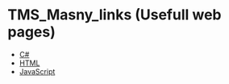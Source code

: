 # TMS_Masny_links (Usefull web pages)

- [C#](https://github.com/Hamidalion/TMS_Masny_links/blob/master/Docs/C%23.md)
- [HTML](https://github.com/Hamidalion/TMS_Masny_links/blob/master/Docs/html.md)
- [JavaScript](https://github.com/Hamidalion/Links-as-Masny/blob/master/Docs/JavaScript.md)

